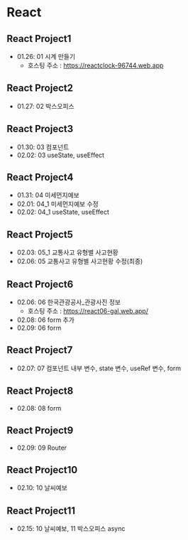 # React
## React Project1
+ 01.26: 01 시계 만들기 
  - 호스팅 주소 : https://reactclock-96744.web.app
## React Project2
+ 01.27: 02 박스오피스
## React Project3
+ 01.30: 03 컴포넌트 
+ 02.02: 03 useState, useEffect
## React Project4
+ 01.31: 04 미세먼지예보
+ 02.01: 04_1 미세먼지예보 수정
+ 02.02: 04_1 useState, useEffect
## React Project5
+ 02.03: 05_1 교통사고 유형별 사고현황
+ 02.06: 05 교통사고 유형별 사고현황 수정(최종)
## React Project6
+ 02.06: 06 한국관광공사_관광사진 정보
  - 호스팅 주소 : https://react06-gal.web.app/
+ 02.08: 06 form 추가
+ 02.09: 06 form
## React Project7
+ 02.07: 07 컴포넌트 내부 변수, state 변수, useRef 변수, form
## React Project8
+ 02.08: 08 form 
## React Project9
+ 02.09: 09 Router
## React Project10
+ 02.10: 10 날씨예보
## React Project11
+ 02.15: 10 날씨예보, 11 박스오피스 async